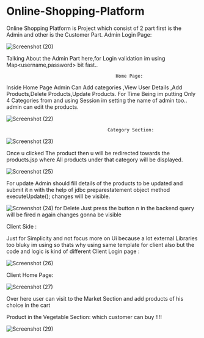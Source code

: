 # Online-Shopping-Platform

Online Shopping Platform is Project which consist of 2 part first is the Admin and other is the Customer Part.
                                            Admin Login Page:

![Screenshot (20)](https://user-images.githubusercontent.com/61315497/80918419-66e88200-8d82-11ea-9d56-8cfd91f1b3fb.png)


Talking About the Admin Part here,for  Login  validation  im using Map<username,password>   bit fast..

                                            Home Page:
                                            
Inside Home Page Admin Can Add categories ,View User Details ,Add Products,Delete Products,Update Products. For Time Being im putting Only 4 Categories from  and using Session im setting the name of admin too..
admin can edit the products.

![Screenshot (22)](https://user-images.githubusercontent.com/61315497/80918487-eaa26e80-8d82-11ea-9a4f-2ed53fbc67d9.png)


                                         Category Section:
![Screenshot (23)](https://user-images.githubusercontent.com/61315497/80918491-ee35f580-8d82-11ea-88cf-6384dd9164a6.png)

Once u clicked The product then u will be redirected towards the products.jsp where All products under that category will be displayed.


![Screenshot (25)](https://user-images.githubusercontent.com/61315497/80919365-263f3780-8d87-11ea-92fe-e2e1dfec3c83.png)


For update Admin should fill details of the products to be updated and submit it n with the help of jdbc preparestatement object method
executeUpdate(); changes will be visible.

![Screenshot (24)](https://user-images.githubusercontent.com/61315497/80919236-8d102100-8d86-11ea-9098-03c66db4f213.png)
for Delete Just press the button n in the backend query will be fired n again changes gonna be visible

Client Side :

Just for Simplicity and not focus more on Ui because a lot external  Libraries too bluky im using so thats why using same template for client also but the code and logic is kind of different 
Client Login page :

![Screenshot (26)](https://user-images.githubusercontent.com/61315497/80919243-9600f280-8d86-11ea-8248-9662a040bd20.png)

Client Home Page:

![Screenshot (27)](https://user-images.githubusercontent.com/61315497/80919259-a4e7a500-8d86-11ea-9bfa-e604639ca4f7.png)

Over here user can visit to the Market Section and add products of his choice in the cart 

Product in the Vegetable Section:
which customer can buy !!!!

![Screenshot (29)](https://user-images.githubusercontent.com/61315497/80919273-b03ad080-8d86-11ea-86f8-8377431f1e9b.png)











